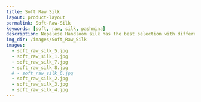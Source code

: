 ```yaml
---
title: Soft Raw Silk
layout: product-layout
permalink: Soft-Raw-Silk
keywords: [soft, raw, silk, pashmina]
description: Nepalese Handloom silk has the best selection with different color choice of soft raw silk products in scarves, shawls, wraps and fabric
img_dir: /images/Soft_Raw_Silk
images:
  - soft_raw_silk_5.jpg
  - soft_raw_silk_1.jpg
  - soft_raw_silk_7.jpg
  - soft_raw_silk_8.jpg
  # - soft_raw_silk_6.jpg
  - soft_raw_silk_2.jpg
  - soft_raw_silk_3.jpg
  - soft_raw_silk_4.jpg
---
```


